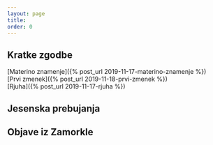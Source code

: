 ```yaml
---
layout: page
title:
order: 0
---
```

[//]: <>
## Kratke zgodbe
 
[Materino znamenje]({% post_url 2019-11-17-materino-znamenje %}) <br/>
[Prvi zmenek]({% post_url 2019-11-18-prvi-zmenek %}) <br/>
[Rjuha]({% post_url 2019-11-17-rjuha %}) <br/>

## Jesenska prebujanja

## Objave iz Zamorkle
